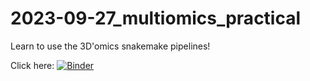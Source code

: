 # 2023-09-27_multiomics_practical

Learn to use the 3D'omics snakemake pipelines!

Click here: [![Binder](https://mybinder.org/badge_logo.svg)](https://mybinder.org/v2/gh/jlanga/2023-09-27_multiomics_practical/HEAD?labpath=notebook.ipynb)